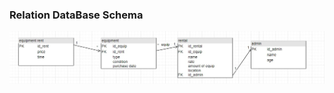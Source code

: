 ### Relation DataBase Schema

![](https://github.com/OP-NC-EduCentre/bavynov/blob/tasks-of-laboratory-work-1/1.2-RelationDBSchema/bavinov_rel2.jpg)
